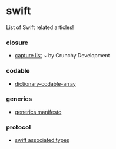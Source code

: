 # swift
List of Swift related articles!

### closure
- [capture list](http://alisoftware.github.io/swift/closures/2016/07/25/closure-capture-1/) ~ by Crunchy Development

### codable
- [dictionary-codable-array](https://oleb.net/blog/2017/12/dictionary-codable-array/)

### generics
- [generics manifesto](https://github.com/apple/swift/blob/master/docs/GenericsManifesto.md)

### protocol
- [swift associated types](http://www.russbishop.net/swift-associated-types)
